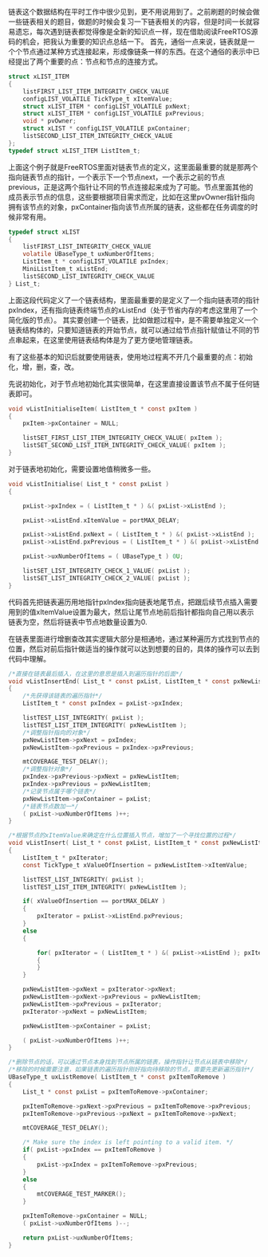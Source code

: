 链表这个数据结构在平时工作中很少见到，更不用说用到了。之前刷题的时候会做一些链表相关的题目，做题的时候会复习一下链表相关的内容，但是时间一长就容易遗忘，每次遇到链表都觉得像是全新的知识点一样，现在借助阅读FreeRTOS源码的机会，把我认为重要的知识点总结一下。
首先，通俗一点来说，链表就是一个个节点通过某种方式连接起来，形成像链条一样的东西。在这个通俗的表示中已经提出了两个重要的点：节点和节点的连接方式。

```c
struct xLIST_ITEM
{
    listFIRST_LIST_ITEM_INTEGRITY_CHECK_VALUE           
    configLIST_VOLATILE TickType_t xItemValue;          
    struct xLIST_ITEM * configLIST_VOLATILE pxNext;     
    struct xLIST_ITEM * configLIST_VOLATILE pxPrevious; 
    void * pvOwner;                                     
    struct xLIST * configLIST_VOLATILE pxContainer;     
    listSECOND_LIST_ITEM_INTEGRITY_CHECK_VALUE
};
typedef struct xLIST_ITEM ListItem_t; 
```
上面这个例子就是FreeRTOS里面对链表节点的定义，这里面最重要的就是那两个指向链表节点的指针，一个表示下一个节点next，一个表示之前的节点previous，正是这两个指针让不同的节点连接起来成为了可能。节点里面其他的成员表示节点的信息，这些要根据项目需求而定，比如在这里pvOwner指针指向拥有该节点的对象，pxContainer指向该节点所属的链表，这些都在任务调度的时候非常有用。

```c
typedef struct xLIST
{
    listFIRST_LIST_INTEGRITY_CHECK_VALUE      
    volatile UBaseType_t uxNumberOfItems;
    ListItem_t * configLIST_VOLATILE pxIndex; 
    MiniListItem_t xListEnd;                  
    listSECOND_LIST_INTEGRITY_CHECK_VALUE     
} List_t;
```
上面这段代码定义了一个链表结构，里面最重要的是定义了一个指向链表项的指针pxIndex，还有指向链表终端节点的xListEnd（处于节省内存的考虑这里用了一个简化版的节点）。
其实要创建一个链表，比如做题过程中，是不需要单独定义一个链表结构体的，只要知道链表的开始节点，就可以通过给节点指针赋值让不同的节点串起来，在这里使用链表结构体是为了更方便地管理链表。

有了这些基本的知识后就要使用链表，使用地过程离不开几个最重要的点：初始化，增，删，查，改。

先说初始化，对于节点地初始化其实很简单，在这里直接设置该节点不属于任何链表即可。
```c
void vListInitialiseItem( ListItem_t * const pxItem )
{
    pxItem->pxContainer = NULL;

    listSET_FIRST_LIST_ITEM_INTEGRITY_CHECK_VALUE( pxItem );
    listSET_SECOND_LIST_ITEM_INTEGRITY_CHECK_VALUE( pxItem );
}
```
对于链表地初始化，需要设置地值稍微多一些。
```c
void vListInitialise( List_t * const pxList )
{

    pxList->pxIndex = ( ListItem_t * ) &( pxList->xListEnd ); 

    pxList->xListEnd.xItemValue = portMAX_DELAY;

    pxList->xListEnd.pxNext = ( ListItem_t * ) &( pxList->xListEnd );     
    pxList->xListEnd.pxPrevious = ( ListItem_t * ) &( pxList->xListEnd ); 

    pxList->uxNumberOfItems = ( UBaseType_t ) 0U;

    listSET_LIST_INTEGRITY_CHECK_1_VALUE( pxList );
    listSET_LIST_INTEGRITY_CHECK_2_VALUE( pxList );
}
```
代码首先把链表遍历用地指针pxIndex指向链表地尾节点，把跟后续节点插入需要用到的值xItemValue设置为最大，然后让尾节点地前后指针都指向自己用以表示链表为空，然后将链表中节点地数量设置为0.

在链表里面进行增删查改其实逻辑大部分是相通地，通过某种遍历方式找到节点的位置，然后对前后指针做适当的操作就可以达到想要的目的，具体的操作可以去到代码中理解。
```c
/*直接在链表最后插入，在这里的意思是插入到遍历指针的后面*/
void vListInsertEnd( List_t * const pxList, ListItem_t * const pxNewListItem )
{
    /*先获得该链表的遍历指针*/
    ListItem_t * const pxIndex = pxList->pxIndex;

    listTEST_LIST_INTEGRITY( pxList );
    listTEST_LIST_ITEM_INTEGRITY( pxNewListItem );
    /*调整指针指向的对象*/
    pxNewListItem->pxNext = pxIndex;
    pxNewListItem->pxPrevious = pxIndex->pxPrevious;

    mtCOVERAGE_TEST_DELAY();
    /*调整指针对象*/
    pxIndex->pxPrevious->pxNext = pxNewListItem;
    pxIndex->pxPrevious = pxNewListItem;
    /*记录节点属于哪个链表*/
    pxNewListItem->pxContainer = pxList;
    /*链表节点数加一*/
    ( pxList->uxNumberOfItems )++;
}

/*根据节点的xItemValue来确定在什么位置插入节点，增加了一个寻找位置的过程*/
void vListInsert( List_t * const pxList, ListItem_t * const pxNewListItem )
{
    ListItem_t * pxIterator;
    const TickType_t xValueOfInsertion = pxNewListItem->xItemValue;

    listTEST_LIST_INTEGRITY( pxList );
    listTEST_LIST_ITEM_INTEGRITY( pxNewListItem );

    if( xValueOfInsertion == portMAX_DELAY )
    {
        pxIterator = pxList->xListEnd.pxPrevious;
    }
    else
    {

        for( pxIterator = ( ListItem_t * ) &( pxList->xListEnd ); pxIterator->pxNext->xItemValue <= xValueOfInsertion; pxIterator = pxIterator->pxNext ) 
        {
        }
    }

    pxNewListItem->pxNext = pxIterator->pxNext;
    pxNewListItem->pxNext->pxPrevious = pxNewListItem;
    pxNewListItem->pxPrevious = pxIterator;
    pxIterator->pxNext = pxNewListItem;

    pxNewListItem->pxContainer = pxList;

    ( pxList->uxNumberOfItems )++;
}

/*删除节点的话，可以通过节点本身找到节点所属的链表，操作指针让节点从链表中移除*/
/*移除的时候需要注意，如果链表的遍历指针刚好指向待移除的节点，需要先更新遍历指针*/
UBaseType_t uxListRemove( ListItem_t * const pxItemToRemove )
{
    List_t * const pxList = pxItemToRemove->pxContainer;

    pxItemToRemove->pxNext->pxPrevious = pxItemToRemove->pxPrevious;
    pxItemToRemove->pxPrevious->pxNext = pxItemToRemove->pxNext;

    mtCOVERAGE_TEST_DELAY();

    /* Make sure the index is left pointing to a valid item. */
    if( pxList->pxIndex == pxItemToRemove )
    {
        pxList->pxIndex = pxItemToRemove->pxPrevious;
    }
    else
    {
        mtCOVERAGE_TEST_MARKER();
    }

    pxItemToRemove->pxContainer = NULL;
    ( pxList->uxNumberOfItems )--;

    return pxList->uxNumberOfItems;
}
```